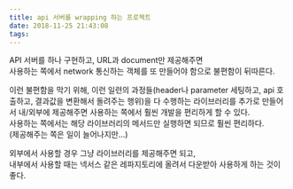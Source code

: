 ```yaml
---
title: api 서버를 wrapping 하는 프로젝트
date: 2018-11-25 21:43:08
tags:
---
```


API 서버를 하나 구현하고, URL과 document만 제공해주면  
사용하는 쪽에서 network 통신하는 객체를 또 만들어야 함으로 불편함이 뒤따른다.  

이런 불편함을 막기 위해, 이런 일련의 과정들(header나 parameter 세팅하고, api 호출하고, 결과값을 변환해서 돌려주는 행위)을 다 수행하는 라이브러리를 추가로 만들어서 내/외부에 제공해주면 사용하는 쪽에서 훨씬 개발을 편리하게 할 수 있다.  
사용하는 쪽에서는 해당 라이브러리의 메서드만 실행하면 되므로 훨씬 편리하다.  
(제공해주는 쪽은 일이 늘어나지만...)  

외부에서 사용할 경우 그냥 라이브러리를 제공해주면 되고,  
내부에서 사용할 때는 넥서스 같은 레파지토리에 올려서 다운받아 사용하게 하는 것이 좋다.  

<!-- more -->